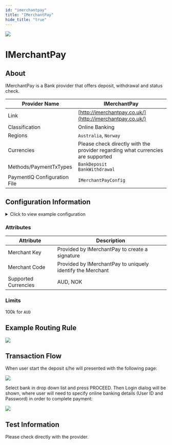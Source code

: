 ```yaml
--- 
id: "imerchantpay" 
title: "IMerchantPay"
hide_title: "true"
---
```

 
![](/img/providers/logos/imerchantpay.png)

# IMerchantPay

## About
IMerchantPay is a Bank provider that offers deposit, withdrawal and status check.

| Provider Name                | IMerchantPay                                                                    |
|------------------------------|---------------------------------------------------------------------------------|
| Link                         | [http://imerchantpay.co.uk/](http://imerchantpay.co.uk/)                        |
| Classification               | Online Banking                                                                  |
| Regions                      | `Australia`, `Norway`                                                           |
| Currencies                   | Please check directly with the provider regarding what currencies are supported |
| Methods/PaymentTxTypes       | `BankDeposit` <br/> `BankWithdrawal`                                            |
| PaymentIQ Configuration File | `IMerchantPayConfig`                                                            |

## Configuration Information

<details>
<summary>Click to view example configuration</summary>
<br/>

```xml
<com.devcode.paymentiq.integration.imerchantpay.IMerchantPayConfig>
  <enabled>true</enabled>
  <useViqProxy>false</useViqProxy>
  <accounts>
    <entry>
      <string>DEFAULT</string>
      <account>
        <secretKey>??</secretKey>
        <merchantCode>??</merchantCode>
        <transactionChannel>BANK_TRANSFER</transactionChannel>
        <supportedCurrencies>AUD</supportedCurrencies>
      </account>
    </entry>
  </accounts>
  <container>iframe</container>
  <width>600</width>
  <height>600</height>
  <liveServiceEndPoint>https://app.imerchantpaydirect.com/api/transfer/v1/payIn</liveServiceEndPoint>
  <testServiceEndPoint>https://app.imerchantpaydirect.com/api/transfer/v1/payIn</testServiceEndPoint>
  <redirectUrl>${baseRedirectUrl}/api/imerchantpay/redirect/${ptx.txRefId}</redirectUrl>
  <callbackUrl>${baseCallbackUrl}/api/imerchantpay/callback/${ptx.txRefId}</callbackUrl>
  <defaultDescriptor>Bambora Payment</defaultDescriptor>
  <redirectionHtmlTemplateName>imerchantpay-repost-token-template</redirectionHtmlTemplateName>
  <version>3.0</version>
</com.devcode.paymentiq.integration.imerchantpay.IMerchantPayConfig>
```
</details>

### Attributes

| Attribute            | Description                                                |
|----------------------|------------------------------------------------------------|
| Merchant Key         | Provided by IMerchantPay to create a signature             |
| Merchant Code        | Provided by IMerchantPay to uniquely identify the Merchant |
| Supported Currencies | AUD, NOK                                                   |

### Limits
100k for ```AUD``` 

## Example Routing Rule
![](/img/providers/routing/imerchantpay.png)

## Transaction Flow
When user start the deposit s/he will presented with the following page:

![](/img/providers/imerchantpay01.png)

Select bank in drop down list and press PROCEED. Then Login dialog will be shown, where user will need to specify online banking details (User ID and Password) in order to complete payment:

![](/img/providers/imerchantpay02.png)

## Test Information

Please check directly with the provider.